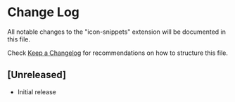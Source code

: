 # Change Log

All notable changes to the "icon-snippets" extension will be documented in this file.

Check [Keep a Changelog](http://keepachangelog.com/) for recommendations on how to structure this file.

## [Unreleased]

-   Initial release
